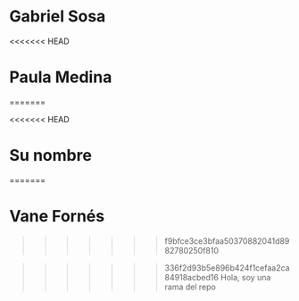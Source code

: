 # Gabriel Sosa
<<<<<<< HEAD
# Paula Medina
=======

<<<<<<< HEAD
# Su nombre
=======
# Vane Fornés
>>>>>>> f9bfce3ce3bfaa50370882041d8982780250f810

>>>>>>> 336f2d93b5e896b424f1cefaa2ca84918acbed16
Hola, soy una rama del repo